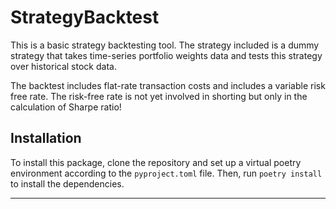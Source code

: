 # StrategyBacktest

This is a basic strategy backtesting tool. The strategy included is a dummy strategy that takes time-series portfolio weights data and tests this strategy over historical stock data.

The backtest includes flat-rate transaction costs and includes a variable risk free rate. The risk-free rate is not yet involved in shorting but only in the calculation of Sharpe ratio!

## Installation

To install this package, clone the repository and set up a virtual poetry environment according to the `pyproject.toml` file. Then, run `poetry install` to install the dependencies.

---
